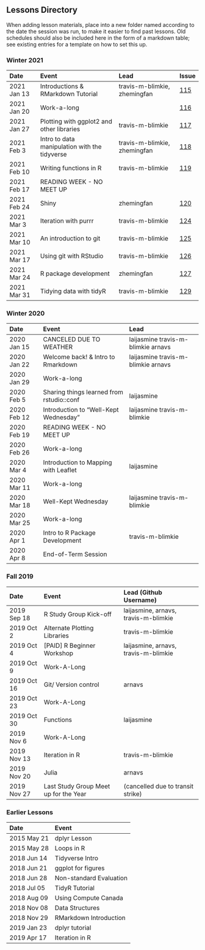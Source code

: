 ## Lessons Directory

When adding lesson materials, place into a new folder named according to the date the session was run, to make it easier to find past lessons.
Old schedules should also be included here in the form of a markdown table; see existing entries for a template on how to set this up.


### Winter 2021
| Date        | Event                                         | Lead                         | Issue                                                             |
|:------------|:----------------------------------------------|:-----------------------------|:------------------------------------------------------------------|
| 2021 Jan 13 | Introductions & RMarkdown Tutorial            | travis-m-blimkie, zhemingfan | [115](https://github.com/UBC-R-Study-group/studyGroup/issues/115) |
| 2021 Jan 20 | Work-a-long                                   |                              | [116](https://github.com/UBC-R-Study-group/studyGroup/issues/116) |
| 2021 Jan 27 | Plotting with ggplot2 and other libraries     | travis-m-blimkie             | [117](https://github.com/UBC-R-Study-group/studyGroup/issues/117) |
| 2021 Feb 3  | Intro to data manipulation with the tidyverse | travis-m-blimkie, zhemingfan | [118](https://github.com/UBC-R-Study-group/studyGroup/issues/118) |
| 2021 Feb 10 | Writing functions in R                        | travis-m-blimkie             | [119](https://github.com/UBC-R-Study-group/studyGroup/issues/119) |
| 2021 Feb 17 | READING WEEK - NO MEET UP                     |                              |                                                                   |
| 2021 Feb 24 | Shiny                                         | zhemingfan                   | [120](https://github.com/UBC-R-Study-group/studyGroup/issues/120) |
| 2021 Mar 3  | Iteration with purrr                          | travis-m-blimkie             | [124](https://github.com/UBC-R-Study-group/studyGroup/issues/124) |
| 2021 Mar 10 | An introduction to git                        | travis-m-blimkie             | [125](https://github.com/UBC-R-Study-group/studyGroup/issues/125) |
| 2021 Mar 17 | Using git with RStudio                        | travis-m-blimkie             | [126](https://github.com/UBC-R-Study-group/studyGroup/issues/126) |
| 2021 Mar 24 | R package development                         | zhemingfan                   | [127](https://github.com/UBC-R-Study-group/studyGroup/issues/127) |
| 2021 Mar 31 | Tidying data with tidyR                       | travis-m-blimkie             | [129](https://github.com/UBC-R-Study-group/studyGroup/issues/129) |


### Winter 2020
| Date        | Event                                     | Lead                               |
|:------------|:------------------------------------------|:-----------------------------------|
| 2020 Jan 15 | CANCELED DUE TO WEATHER                   | laijasmine travis-m-blimkie arnavs |
| 2020 Jan 22 | Welcome back! & Intro to Rmarkdown        | laijasmine travis-m-blimkie arnavs |
| 2020 Jan 29 | Work-a-long                               |                                    |
| 2020 Feb 5  | Sharing things learned from rstudio::conf | laijasmine                         |
| 2020 Feb 12 | Introduction to “Well-Kept Wednesday”     | laijasmine travis-m-blimkie        |
| 2020 Feb 19 | READING WEEK - NO MEET UP                 |                                    |
| 2020 Feb 26 | Work-a-long                               |                                    |
| 2020 Mar 4  | Introduction to Mapping with Leaflet      | laijasmine                         |
| 2020 Mar 11 | Work-a-long                               |                                    |
| 2020 Mar 18 | Well-Kept Wednesday                       | laijasmine travis-m-blimkie        |
| 2020 Mar 25 | Work-a-long                               |                                    |
| 2020 Apr 1  | Intro to R Package Development            | travis-m-blimkie                   |
| 2020 Apr 8  | End-of-Term Session                       |                                    |


### Fall 2019
| Date        | Event                                 | Lead (Github Username)               |
|:------------|:--------------------------------------|:-------------------------------------|
| 2019 Sep 18 | R Study Group Kick-off                | laijasmine, arnavs, travis-m-blimkie |
| 2019 Oct 2  | Alternate Plotting Libraries          | travis-m-blimkie                     |
| 2019 Oct 4  | [PAID] R Beginner Workshop            | laijasmine, arnavs, travis-m-blimkie |
| 2019 Oct 9  | Work-A-Long                           |                                      |
| 2019 Oct 16 | Git/ Version control                  | arnavs                               |
| 2019 Oct 23 | Work-A-Long                           |                                      |
| 2019 Oct 30 | Functions                             | laijasmine                           |
| 2019 Nov 6  | Work-A-Long                           |                                      |
| 2019 Nov 13 | Iteration in R                        | travis-m-blimkie                     |
| 2019 Nov 20 | Julia                                 | arnavs                               |
| 2019 Nov 27 | Last Study Group Meet up for the Year | (cancelled due to transit strike)    |


### Earlier Lessons
| Date        | Event                   |
|:------------|:------------------------|
| 2015 May 21 | dplyr Lesson            |
| 2015 May 28 | Loops in R              |
| 2018 Jun 14 | Tidyverse Intro         |
| 2018 Jun 21 | ggplot for figures      |
| 2018 Jun 28 | Non-standard Evaluation |
| 2018 Jul 05 | TidyR Tutorial          |
| 2018 Aug 09 | Using Compute Canada    |
| 2018 Nov 08 | Data Structures         |
| 2018 Nov 29 | RMarkdown Introduction  |
| 2019 Jan 23 | dplyr tutorial          |
| 2019 Apr 17 | Iteration in R          |

